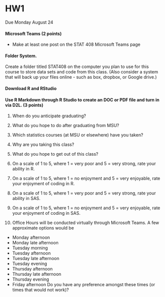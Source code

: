 # HW1

Due Monday August 24

#### Microsoft Teams (2 points)

- Make at least one post on the STAT 408 Microsoft Teams page

####  Folder System.
Create a folder titled STAT408 on the computer you plan to use for this course to store data sets and code from this class. (Also consider a system that will back up your files online - such as box, dropbox, or Google drive.)

####  Download R and RStudio

####  Use R Markdown through R Studio to create an DOC or PDF file and turn in via D2L. (3 points)
1. When do you anticipate graduating?

2. What do you hope to do after graduating from MSU?

3. Which statistics courses (at MSU or elsewhere) have you taken?
 
4. Why are you taking this class?

5. What do you hope to get out of this class?

6. On a scale of 1 to 5, where 1 = very poor and 5 = very strong, rate your ability in R.

7. On a scale of 1 to 5, where 1 = no enjoyment  and 5 = very enjoyable, rate your enjoyment of coding in R.

8. On a scale of 1 to 5, where 1 = very poor and 5 = very strong, rate your ability in SAS.

9. On a scale of 1 to 5, where 1 = no enjoyment  and 5 = very enjoyable, rate your enjoyment of coding in SAS.

10. Office Hours will be conducted virtually through Microsoft Teams. A few approximate options would be 

- Monday afternoon
- Monday late afternoon
- Tuesday morning
- Tuesday afternoon
- Tuesday late afternoon
- Tuesday evening 
- Thursday afternoon 
- Thursday late afternoon
- Thursday evening
- Friday afternoon 
Do you have any preference amongst these times (or times that would not work)?
